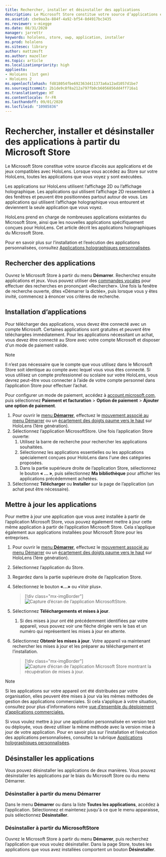 ```yaml
---
title: Rechercher, installer et désinstaller des applications
description: Le Microsoft Store constitue votre source d’applications et de jeux compatibles avec HoloLens.  En savoir plus sur la recherche, l’installation et la désinstallation d’applications holographiques.
ms.assetid: cbe9aa3a-884f-4a92-bf54-8d4917bc3435
ms.reviewer: v-miegge
ms.date: 08/31/2020
manager: jarrettr
keywords: hololens, store, uwp, application, installer
ms.prod: hololens
ms.sitesec: library
author: mattzmsft
ms.author: mazeller
ms.topic: article
ms.localizationpriority: high
appliesto:
- HoloLens (1st gen)
- HoloLens 2
ms.openlocfilehash: fd818054fbe692363d411373a6a12ad1057d1be7
ms.sourcegitcommit: 2b1de9c8f8a212a797fb0cb6056856dd4ff716a1
ms.translationtype: HT
ms.contentlocale: fr-FR
ms.lasthandoff: 09/01/2020
ms.locfileid: "10985836"
---
```

# Rechercher, installer et désinstaller des applications à partir du Microsoft Store

Le Microsoft Store constitue votre source d’accès aux applications et de jeux compatibles avec HoloLens. Lorsque vous accédez au Store sur votre HoloLens, toutes les applications que vous voyez y sont exécutées.

Les applications sur HoloLens utilisent l’affichage 2D ou l’affichage holographique. Les applications qui utilisent l’affichage 2D ressemblent à des fenêtres et peuvent être positionnées partout autour de vous. Les applications qui utilisent l’affichage holographique vous entourent et deviennent la seule application que vous voyez.

HoloLens prend en charge de nombreuses applications existantes du Microsoft Store, ainsi que les nouvelles applications spécifiquement conçues pour HoloLens.  Cet article décrit les applications holographiques du Microsoft Store.

Pour en savoir plus sur l’installation et l’exécution des applications personnalisées, consultez [Applications holographiques personnalisées](holographic-custom-apps.md).

## Rechercher des applications

Ouvrez le Microsoft Store à partir du menu **Démarrer**. Recherchez ensuite applications et jeux. Vous pouvez utiliser des [commandes vocales](hololens-cortana.md) pour effectuer des recherches en prononçant «Rechercher». Une fois la fenêtre de recherche ouverte, dites «Démarrer la dictée», puis lorsque vous y êtes invité, commencez à énoncer vos critères de recherche.

## Installation d’applications

Pour télécharger des applications, vous devez être connecté avec un compte Microsoft. Certaines applications sont gratuites et peuvent être téléchargées immédiatement. Pour les applications nécessitant un achat, vous devez être connecté au Store avec votre compte Microsoft et disposer d'un mode de paiement valide.
> [!NOTE]
> Il n’est pas nécessaire que le compte que vous utilisez dans le Microsoft Store soit identique au compte avec lequel vous vous êtes connecté. Si vous utilisez un compte professionnel ou scolaire sur votre HoloLens, vous devrez peut-être vous connecter à l’aide de votre compte personnel dans l’application Store pour effectuer l’achat.

Pour configurer un mode de paiement, accédez à [account.microsoft.com](https://account.microsoft.com/), puis sélectionnez **Paiement et facturation** > **Option de paiement** > **Ajouter une option de paiement**.

1. Pour ouvrir le [menu **Démarrer**](holographic-home.md), effectuez le [mouvement associé au menu Démarrer](https://docs.microsoft.com/hololens/hololens2-basic-usage#start-gesture) ou un [écartement des doigts paume vers le haut](hololens1-basic-usage.md) sur HoloLens (1ère génération).
1. Sélectionnez l’application MicrosoftStore. Une fois l’application Store ouverte:
   1. Utilisez la barre de recherche pour rechercher les applications souhaitées. 
   1. Sélectionnez les applications essentielles ou les applications spécialement conçues pour HoloLens dans l'une des catégories proposées.
   1. Dans la partie supérieure droite de l’application Store, sélectionnez le bouton **« ... »**, puis sélectionnez **Ma bibliothèque** pour afficher les applications précédemment achetées.
1. Sélectionnez **Télécharger** ou **Installer** sur la page de l’application (un achat peut être nécessaire).

## Mettre à jour les applications
Pour mettre à jour une application que vous avez installée à partir de l’application Microsoft Store, vous pouvez également mettre à jour cette même application à partir de l’application Microsoft Store. Cela s’applique également aux applications installées pour Microsoft Store pour les entreprises. 
1. Pour ouvrir le [menu **Démarrer**](holographic-home.md), effectuez le [mouvement associé au menu Démarrer](https://docs.microsoft.com/hololens/hololens2-basic-usage#start-gesture) ou un [écartement des doigts paume vers le haut](hololens1-basic-usage.md) sur HoloLens (1ère génération).
1. Sélectionnez l’application du Store.
1. Regardez dans la partie supérieure droite de l’application Store. 
1. Sélectionnez le bouton **«...»** ou «Voir plus».

   > [!div class="mx-imgBorder"]
   > ![Capture d’écran de l’application MicrosoftStore.](images/store-update-1.png)

1. Sélectionnez **Téléchargements et mises à jour**.
    1. Si des mises à jour ont été précédemment identifiées par votre appareil, vous pouvez voir une flèche dirigée vers le bas et un numéro qui représentent les mises à jour en attente.
1. Sélectionnez **Obtenir les mises à jour**. Votre appareil va maintenant rechercher les mises à jour et les préparer au téléchargement et l’installation. 
 
   > [!div class="mx-imgBorder"]
   > ![Capture d’écran de l’application Microsoft Store montrant la récupération de mises à jour.](images/store-update-2.png.jpg)

> [!NOTE]
> Si les applications sur votre appareil ont été distribuées par votre organisation, elles peuvent être mises à jour via les mêmes méthodes de gestion des applications commerciales. Si cela s’applique à votre situation, consultez pour plus d’informations notre [vue d’ensemble du déploiement d’applications commerciales.](app-deploy-overview.md)
>
> Si vous voulez mettre à jour une application personnalisée en version test ou déployée, vous devez utiliser la même méthode avec la version mise à jour de votre application. Pour en savoir plus sur l’installation et l’exécution des applications personnalisées, consultez la rubrique [Applications holographiques personnalisées](holographic-custom-apps.md).

## Désinstaller les applications

Vous pouvez désinstaller les applications de deux manières.  Vous pouvez désinstaller les applications par le biais du Microsoft Store ou du menu Démarrer.

### Désinstaller à partir du menu Démarrer

Dans le menu **Démarrer** ou dans la liste **Toutes les applications**, accédez à l’application. Sélectionnez et maintenez jusqu'à ce que le menu apparaisse, puis sélectionnez **Désinstaller**.

### Désinstaller à partir du MicrosoftStore

Ouvrez le Microsoft Store à partir du menu **Démarrer**, puis recherchez l’application que vous voulez désinstaller.  Dans la page Store, toutes les applications que vous avez installées comportent un bouton **Désinstaller**.

